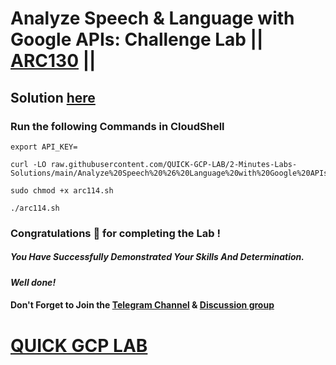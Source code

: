# Analyze Speech & Language with Google APIs: Challenge Lab || [ARC130](https://www.cloudskillsboost.google/focuses/63851?parent=catalog) ||

## Solution [here]()

### Run the following Commands in CloudShell

```
export API_KEY=
```
```
curl -LO raw.githubusercontent.com/QUICK-GCP-LAB/2-Minutes-Labs-Solutions/main/Analyze%20Speech%20%26%20Language%20with%20Google%20APIs%20Challenge%20Lab/arc114.sh

sudo chmod +x arc114.sh

./arc114.sh
```

### Congratulations 🎉 for completing the Lab !

##### *You Have Successfully Demonstrated Your Skills And Determination.*

#### *Well done!*

#### Don't Forget to Join the [Telegram Channel](https://t.me/QuickGcpLab) & [Discussion group](https://t.me/QuickGcpLabChats)

# [QUICK GCP LAB](https://www.youtube.com/@quickgcplab)